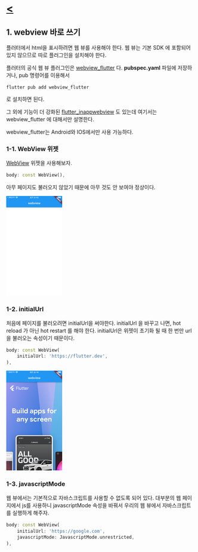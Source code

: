 # [**<**](../README.md)

## 1. webview 바로 쓰기
플러터에서 html을 표시하려면 웹 뷰를 사용해야 한다.
웹 뷰는 기본 SDK 에 포함되어 있지 않으므로 따로 플러그인을 설치해야 한다.

플러터의 공식 웹 뷰 플러그인은 [webview_flutter](https://pub.dev/packages/webview_flutter) 다. **pubspec.yaml** 파일에 저장하거나, pub 명령어를 이용해서

```shell
flutter pub add webview_flutter
```
로 설치하면 된다.

그 외에 기능이 더 강화된 [flutter_inappwebview](https://pub.dev/packages/flutter_inappwebview) 도 있는데 여기서는 webview_flutter 에 대해서만 설명한다.

webview_flutter는 Android와 IOS에서만 사용 가능하다.

### 1-1. WebView 위젯

[WebView](https://pub.dev/documentation/webview_flutter/latest/webview_flutter/WebView-class.html) 위젯을 사용해보자.

```dart
body: const WebView(),
```

아무 페이지도 불러오지 않았기 때문에 아무 것도 안 보여야 정상이다.

[<img src='../screenshots/1-1.png' width=150>]()


### 1-2. initialUrl

처음에 페이지를 불러오려면 initialUrl을 써야한다.
initialUrl 을 바꾸고 나면, hot reload 가 아닌 hot restart 를 해야 한다.
initialUrl은 위젯이 초기화 될 때 한 번만 url을 불러오는 속성이기 때문이다.

```dart
body: const WebView(
    initialUrl: 'https://flutter.dev',
),
```

[<img src='../screenshots/1-2.png' width=150>]()

### 1-3. javascriptMode

웹 뷰에서는 기본적으로 자바스크립트를 사용할 수 없도록 되어 있다.
대부분의 웹 페이지에서 js를 사용하니 javascriptMode 속성을 바꿔서
우리의 웹 뷰에서 자바스크립트를 실행하게 해주자.

```dart
body: const WebView(
    initialUrl: 'https://google.com',
    javascriptMode: JavascriptMode.unrestricted,
),
```